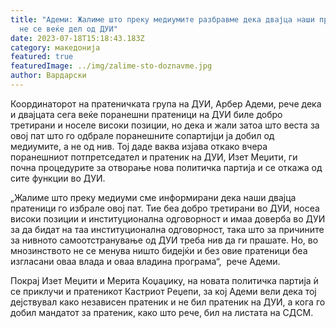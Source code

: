 ```yaml
---
title: "Адеми: Жалиме што преку медиумите разбравме дека двајца наши пратеници
  не се веќе дел од ДУИ"
date: 2023-07-18T15:18:43.183Z
category: македонија
featured: true
featuredImage: ../img/zalime-sto-doznavme.jpg
author: Вардарски
---
```

<!--StartFragment-->

Координаторот на пратеничката група на ДУИ, Арбер Адеми, рече дека и двајцата сега веќе поранешни пратеници на ДУИ биле добро третирани и носеле високи позиции, но дека и жали затоа што веста за овој пат што го одбрале поранешните сопартијци ја добил од медиумите, а не од нив. Тој даде ваква изјава откако вчера поранешниот потпретседател и пратеник на ДУИ, Изет Меџити, ги почна процедурите за отворање нова политичка партија и се откажа од сите функции во ДУИ.

„Жалиме што преку медиуми сме информирани дека наши двајца пратеници го избрале овој пат. Тие беа добро третирани во ДУИ, носеа високи позиции и институционална одговорност и имаа доверба во ДУИ за да бидат на таа институционална одговорност, така што за причините за нивното самоотстранување од ДУИ треба нив да ги прашате. Но, во мнозинството не се менува ништо бидејќи и без овие пратеници беа изгласани оваа влада и оваа владина програма“,  рече Адеми.

Покрај Изет Меџити и Мерита Коџаџику, на новата политичка партија ѝ се приклучи и пратеникот Кастриот Реџепи, за кој Адеми вели дека тој дејствувал како независен пратеник и не бил пратеник на ДУИ, а кога го добил мандатот за пратеник, како што рече, бил на листата на СДСМ.

<!--EndFragment-->